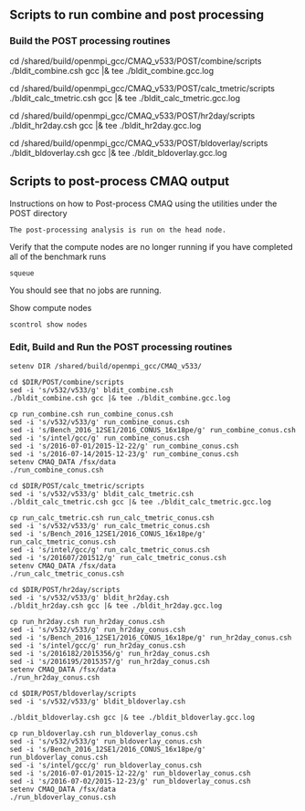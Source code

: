 ## Scripts to run combine and post processing 


### Build the POST processing routines

cd /shared/build/openmpi_gcc/CMAQ_v533/POST/combine/scripts
./bldit_combine.csh gcc |& tee ./bldit_combine.gcc.log

cd /shared/build/openmpi_gcc/CMAQ_v533/POST/calc_tmetric/scripts
./bldit_calc_tmetric.csh gcc |& tee ./bldit_calc_tmetric.gcc.log

cd /shared/build/openmpi_gcc/CMAQ_v533/POST/hr2day/scripts
./bldit_hr2day.csh gcc |& tee ./bldit_hr2day.gcc.log

cd /shared/build/openmpi_gcc/CMAQ_v533/POST/bldoverlay/scripts
./bldit_bldoverlay.csh gcc |& tee ./bldit_bldoverlay.gcc.log


## Scripts to post-process CMAQ output

Instructions on how to Post-process CMAQ using the utilities under the POST directory

```{note}
The post-processing analysis is run on the head node.
```

Verify that the compute nodes are no longer running if you have completed all of the benchmark runs

`squeue`

You should see that no jobs are running.

Show compute nodes

`scontrol show nodes`


### Edit, Build and Run the POST processing routines

```
setenv DIR /shared/build/openmpi_gcc/CMAQ_v533/

cd $DIR/POST/combine/scripts
sed -i 's/v532/v533/g' bldit_combine.csh
./bldit_combine.csh gcc |& tee ./bldit_combine.gcc.log

cp run_combine.csh run_combine_conus.csh
sed -i 's/v532/v533/g' run_combine_conus.csh
sed -i 's/Bench_2016_12SE1/2016_CONUS_16x18pe/g' run_combine_conus.csh
sed -i 's/intel/gcc/g' run_combine_conus.csh
sed -i 's/2016-07-01/2015-12-22/g' run_combine_conus.csh
sed -i 's/2016-07-14/2015-12-23/g' run_combine_conus.csh
setenv CMAQ_DATA /fsx/data
./run_combine_conus.csh

cd $DIR/POST/calc_tmetric/scripts
sed -i 's/v532/v533/g' bldit_calc_tmetric.csh
./bldit_calc_tmetric.csh gcc |& tee ./bldit_calc_tmetric.gcc.log

cp run_calc_tmetric.csh run_calc_tmetric_conus.csh
sed -i 's/v532/v533/g' run_calc_tmetric_conus.csh
sed -i 's/Bench_2016_12SE1/2016_CONUS_16x18pe/g' run_calc_tmetric_conus.csh
sed -i 's/intel/gcc/g' run_calc_tmetric_conus.csh
sed -i 's/201607/201512/g' run_calc_tmetric_conus.csh
setenv CMAQ_DATA /fsx/data
./run_calc_tmetric_conus.csh

cd $DIR/POST/hr2day/scripts
sed -i 's/v532/v533/g' bldit_hr2day.csh
./bldit_hr2day.csh gcc |& tee ./bldit_hr2day.gcc.log

cp run_hr2day.csh run_hr2day_conus.csh
sed -i 's/v532/v533/g' run_hr2day_conus.csh
sed -i 's/Bench_2016_12SE1/2016_CONUS_16x18pe/g' run_hr2day_conus.csh
sed -i 's/intel/gcc/g' run_hr2day_conus.csh
sed -i 's/2016182/2015356/g' run_hr2day_conus.csh
sed -i 's/2016195/2015357/g' run_hr2day_conus.csh
setenv CMAQ_DATA /fsx/data
./run_hr2day_conus.csh

cd $DIR/POST/bldoverlay/scripts
sed -i 's/v532/v533/g' bldit_bldoverlay.csh

./bldit_bldoverlay.csh gcc |& tee ./bldit_bldoverlay.gcc.log

cp run_bldoverlay.csh run_bldoverlay_conus.csh
sed -i 's/v532/v533/g' run_bldoverlay_conus.csh
sed -i 's/Bench_2016_12SE1/2016_CONUS_16x18pe/g' run_bldoverlay_conus.csh
sed -i 's/intel/gcc/g' run_bldoverlay_conus.csh
sed -i 's/2016-07-01/2015-12-22/g' run_bldoverlay_conus.csh
sed -i 's/2016-07-02/2015-12-23/g' run_bldoverlay_conus.csh
setenv CMAQ_DATA /fsx/data
./run_bldoverlay_conus.csh

```
